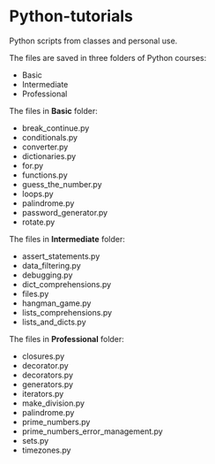 # Python-tutorials
Python scripts from classes and personal use.

The files are saved in three folders of Python courses:

- Basic
- Intermediate
- Professional

The files in **Basic** folder:

- break_continue.py
- conditionals.py
- converter.py
- dictionaries.py
- for.py
- functions.py
- guess_the_number.py
- loops.py
- palindrome.py
- password_generator.py
- rotate.py

The files in **Intermediate** folder:

- assert_statements.py
- data_filtering.py
- debugging.py
- dict_comprehensions.py
- files.py
- hangman_game.py
- lists_comprehensions.py
- lists_and_dicts.py

The files in **Professional** folder:

- closures.py
- decorator.py
- decorators.py
- generators.py
- iterators.py
- make_division.py
- palindrome.py
- prime_numbers.py
- prime_numbers_error_management.py
- sets.py
- timezones.py